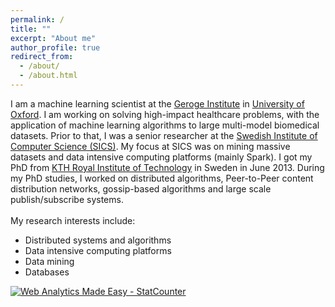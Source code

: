 ```yaml
---
permalink: /
title: ""
excerpt: "About me"
author_profile: true
redirect_from: 
  - /about/
  - /about.html
---
```

I am a machine learning scientist at the <a href="http://www.georgeinstitute.org.uk/">Geroge Institute</a> in <a href="http://www.ox.ac.uk/">University of Oxford</a>.
I am working on solving high-impact healthcare problems, with the application of machine learning algorithms to large multi-model biomedical datasets. Prior to that, I was a senior researcher at the <a href="http://www.sics.se">Swedish Institute of Computer Science (SICS)</a>. My focus at SICS was on mining massive datasets and data intensive computing platforms (mainly Spark). I got my PhD from <a href="http://www.kth.se/eng">KTH Royal Institute of Technology</a> in Sweden in June 2013. During my PhD studies, I worked on distributed algorithms, Peer-to-Peer content distribution networks, gossip-based algorithms and large scale publish/subscribe systems.<br><br>My research interests include:
<div class="row text-justify">
<ul>
<li>Distributed systems and algorithms</li>
<li>Data intensive computing platforms</li>
<li>Data mining</li>
<li>Databases</li>
</ul>
</div>

<!------------------------------------------------------------------>
<!-- Start of StatCounter Code for Default Guide -->
<script type="text/javascript">
var sc_project=9186541; 
var sc_invisible=1; 
var sc_security="607d85ca"; 
var scJsHost = (("https:" == document.location.protocol) ?
"https://secure." : "http://www.");
document.write("<sc"+"ript type='text/javascript' src='" +
scJsHost+
"statcounter.com/counter/counter.js'></"+"script>");
</script>
<noscript><div class="statcounter"><a title="Web Analytics
Made Easy - StatCounter" href="http://statcounter.com/"
target="_blank"><img class="statcounter"
src="//c.statcounter.com/9186541/0/607d85ca/1/" alt="Web
Analytics Made Easy - StatCounter"></a></div></noscript>
<!-- End of StatCounter Code for Default Guide -->

